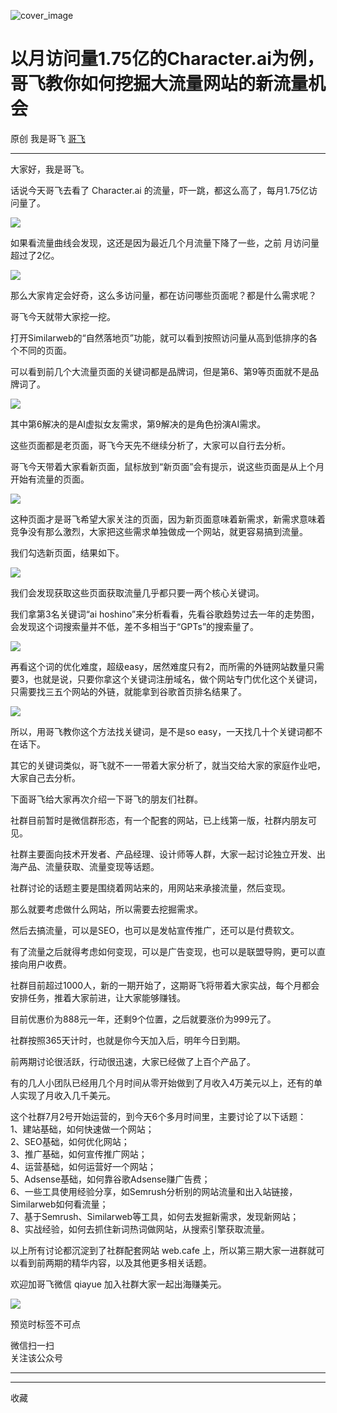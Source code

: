 ![cover_image](https://mmbiz.qpic.cn/sz_mmbiz_jpg/LBrX00GQeicunaF5091mbk2D9ftAXfl0tXZI3giapclNibKppnb3oGqx0NQXpBU4LY8BwbdMqeHpME0bichlS5cFcA/0?wx_fmt=jpeg)

#  以月访问量1.75亿的Character.ai为例，哥飞教你如何挖掘大流量网站的新流量机会

原创  我是哥飞  [ 哥飞 ](javascript:void\(0\);)

__ _ _ _ _

大家好，我是哥飞。  

话说今天哥飞去看了 Character.ai 的流量，吓一跳，都这么高了，每月1.75亿访问量了。

![](https://mmbiz.qpic.cn/sz_mmbiz_png/LBrX00GQeicunaF5091mbk2D9ftAXfl0t6ja5fjQicTQenSTy29WCpkF3chOZV87z6pzQzibx0qhbjv74BOBJBA0w/640?wx_fmt=png&from=appmsg)

如果看流量曲线会发现，这还是因为最近几个月流量下降了一些，之前  月访问量  超过了2亿。  

![](https://mmbiz.qpic.cn/sz_mmbiz_png/LBrX00GQeicunaF5091mbk2D9ftAXfl0tKNfQsHJiauUHLibD4FgdAia6fD47JohcIHPY7qgSu24VygOy1ibKbyxH4w/640?wx_fmt=png&from=appmsg)

那么大家肯定会好奇，这么多访问量，都在访问哪些页面呢？都是什么需求呢？  

哥飞今天就带大家挖一挖。

打开Similarweb的“自然落地页”功能，就可以看到按照访问量从高到低排序的各个不同的页面。

可以看到前几个大流量页面的关键词都是品牌词，但是第6、第9等页面就不是品牌词了。  

![](https://mmbiz.qpic.cn/sz_mmbiz_png/LBrX00GQeicunaF5091mbk2D9ftAXfl0tHA2xsFrc0Nv4ws3aTgjdcpoIRDThYoEGJhhBVtFqVfyv07BF5ngYxA/640?wx_fmt=png&from=appmsg)

其中第6解决的是AI虚拟女友需求，第9解决的是角色扮演AI需求。  

这些页面都是老页面，哥飞今天先不继续分析了，大家可以自行去分析。

哥飞今天带着大家看新页面，鼠标放到“新页面”会有提示，说这些页面是从上个月开始有流量的页面。  

![](https://mmbiz.qpic.cn/sz_mmbiz_png/LBrX00GQeicunaF5091mbk2D9ftAXfl0tasSM4ibYT8Kl1m70Sib1qf7CccDlmgZEID46bdAdcu7lRLP5AIheqJiag/640?wx_fmt=png&from=appmsg)

这种页面才是哥飞希望大家关注的页面，因为新页面意味着新需求，新需求意味着竞争没有那么激烈，大家把这些需求单独做成一个网站，就更容易搞到流量。  

我们勾选新页面，结果如下。  

![](https://mmbiz.qpic.cn/sz_mmbiz_png/LBrX00GQeicunaF5091mbk2D9ftAXfl0tUa01OGU1d7fb5Z0GibuFzsFL8v6Rvn1MLcPrncDfyicNCGVlaEtebRQQ/640?wx_fmt=png&from=appmsg)

我们会发现获取这些页面获取流量几乎都只要一两个核心关键词。  

我们拿第3名关键词“ai hoshino”来分析看看，先看谷歌趋势过去一年的走势图，会发现这个词搜索量并不低，差不多相当于“GPTs”的搜索量了。

![](https://mmbiz.qpic.cn/sz_mmbiz_png/LBrX00GQeicunaF5091mbk2D9ftAXfl0t1UlA0BKkVMibhJEPcm6uY3hVn0cGZACs5Qicoia0JPbuEz9NlvPCeaFzg/640?wx_fmt=png&from=appmsg)

再看这个词的优化难度，超级easy，居然难度只有2，而所需的外链网站数量只需要3，也就是说，只要你拿这个关键词注册域名，做个网站专门优化这个关键词，只需要找三五个网站的外链，就能拿到谷歌首页排名结果了。  

![](https://mmbiz.qpic.cn/sz_mmbiz_png/LBrX00GQeicunaF5091mbk2D9ftAXfl0tLy3qE6a4NWWUUjeEQaLI0OR00iaS5cMyKGeSPp2TEeVrnyGF1bpeQZA/640?wx_fmt=png&from=appmsg)

所以，用哥飞教你这个方法找关键词，是不是so easy，一天找几十个关键词都不在话下。  

其它的关键词类似，哥飞就不一一带着大家分析了，就当交给大家的家庭作业吧，大家自己去分析。  

下面哥飞给大家再次介绍一下哥飞的朋友们社群。  

社群目前暂时是微信群形态，有一个配套的网站，已上线第一版，社群内朋友可见。

社群主要面向技术开发者、产品经理、设计师等人群，大家一起讨论独立开发、出海产品、流量获取、流量变现等话题。

社群讨论的话题主要是围绕着网站来的，用网站来承接流量，然后变现。

那么就要考虑做什么网站，所以需要去挖掘需求。

然后去搞流量，可以是SEO，也可以是发帖宣传推广，还可以是付费软文。

有了流量之后就得考虑如何变现，可以是广告变现，也可以是联盟导购，更可以直接向用户收费。

社群目前超过1000人，新的一期开始了，这期哥飞将带着大家实战，每个月都会安排任务，推着大家前进，让大家能够赚钱。

目前优惠价为888元一年，还剩9个位置，之后就要涨价为999元了。

社群按照365天计时，也就是你今天加入后，明年今日到期。

前两期讨论很活跃，行动很迅速，大家已经做了上百个产品了。

有的几人小团队已经用几个月时间从零开始做到了月收入4万美元以上，还有的单人实现了月收入几千美元。

这个社群7月2号开始运营的，到今天6个多月时间里，主要讨论了以下话题：  
1、建站基础，如何快速做一个网站；  
2、SEO基础，如何优化网站；  
3、推广基础，如何宣传推广网站；  
4、运营基础，如何运营好一个网站；  
5、Adsense基础，如何靠谷歌Adsense赚广告费；  
6、一些工具使用经验分享，如Semrush分析别的网站流量和出入站链接，Similarweb如何看流量；  
7、基于Semrush、Similarweb等工具，如何去发掘新需求，发现新网站；  
8、实战经验，如何去抓住新词热词做网站，从搜索引擎获取流量。

以上所有讨论都沉淀到了社群配套网站 web.cafe 上，所以第三期大家一进群就可以看到前两期的精华内容，以及其他更多相关话题。

欢迎加哥飞微信 qiayue 加入社群大家一起出海赚美元。

![](https://mmbiz.qpic.cn/sz_mmbiz_png/LBrX00GQeicsG8Pro6O9Hu75bIIiafZVPs3qlYeaNNJ1BpqNplEGgibL5m1bcq8a1N1rzoI5lia8aJjtHfgiaAADJJQ/640?wx_fmt=png&wxfrom=5&wx_lazy=1&wx_co=1)

预览时标签不可点

微信扫一扫  
关注该公众号





****



****



  收藏

